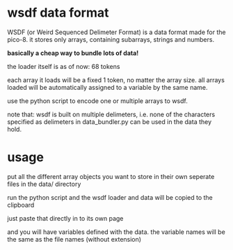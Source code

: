 # wsdf data format

WSDF (or Weird Sequenced Delimeter Format) is a data format made for the pico-8.
it stores only arrays, containing subarrays, strings and numbers.

**basically a cheap way to bundle lots of data!**

the loader itself is as of now: 68 tokens

each array it loads will be a fixed 1 token, no matter the array size. all arrays loaded will be automatically assigned to a variable by the same name.

use the python script to encode one or multiple arrays to wsdf.

note that: wsdf is built on multiple delimeters, i.e. none of the characters specified as delimeters in data_bundler.py can be used in the data they hold.

# usage

put all the different array objects you want to store in their own seperate files in the data/ directory

run the python script and the wsdf loader and data will be copied to the clipboard

just paste that directly in to its own page

and you will have variables defined with the data. the variable names will be the same as the file names (without extension)
